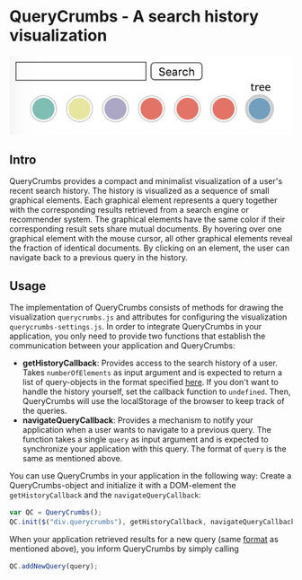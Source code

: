 # QueryCrumbs - A search history visualization

![alt text](https://github.com/EEXCESS/c4/blob/master/QueryCrumbs/screenshot.png "QueryCrumbs")

## Intro

QueryCrumbs provides a compact and minimalist visualization of a user's recent search history. 
The history is visualized as a sequence of small graphical elements. Each graphical element represents a query together with the corresponding results retrieved from a search engine or recommender system. The graphical elements have the same color if their corresponding result sets share mutual documents. By hovering over one graphical element with the mouse cursor, all other graphical elements reveal the fraction of identical documents. By clicking on an element, the user can navigate back to a previous query in the history.

## Usage

The implementation of QueryCrumbs consists of methods for drawing the visualization `querycrumbs.js` and attributes for configuring the visualization  `querycrumbs-settings.js`. In order to integrate QueryCrumbs in your application, you only need to provide two functions that establish the communication between your application and QueryCrumbs:

* __getHistoryCallback__: Provides access to the search history of a user. Takes `numberOfElements` as input argument and is expected to return a list of query-objects in the format specified [here](https://github.com/EEXCESS/eexcess/wiki/%5B21.09.2015%5D-Request-and-Response-format#pp-response-format). If you don't want to handle the history yourself, set the callback function to `undefined`. Then, QueryCrumbs will use the localStorage of the browser to keep track of the queries.
* __navigateQueryCallback__: Provides a mechanism to notify your application when a user wants to navigate to a previous query. The function takes a single `query` as input argument and is expected to synchronize your application with this query. The format of `query` is the same as mentioned above.

You can use QueryCrumbs in your application in the following way: Create a QueryCrumbs-object and initialize it with a DOM-element the `getHistoryCallback` and the `navigateQueryCallback`:

```javascript
var QC = QueryCrumbs();
QC.init($("div.querycrumbs"), getHistoryCallback, navigateQueryCallback);
```

When your application retrieved results for a new query (same [format](https://github.com/EEXCESS/eexcess/wiki/%5B21.09.2015%5D-Request-and-Response-format#pp-response-format) as mentioned above), you inform QueryCrumbs by simply calling

```javascript
QC.addNewQuery(query);
````





